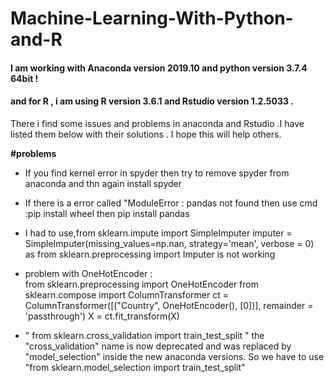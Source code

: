 # Machine-Learning-With-Python-and-R
<h4>I am working with Anaconda version 2019.10 and python version 3.7.4 64bit ! <br></h4>
<h4>and for R , i am using  R version 3.6.1 and Rstudio version 1.2.5033 . <br></h4>

There i find some issues and problems in anaconda and Rstudio .I have listed them below with their solutions . I hope this will help others.

<b>#problems </b>

- If you find kernel error in spyder then try to remove spyder from anaconda and thn again install spyder 
- If there is a error called "ModuleError : pandas not found then use cmd :pip install wheel then 
pip install pandas
- I had to use,from sklearn.impute import SimpleImputer imputer = SimpleImputer(missing_values=np.nan, strategy='mean', verbose = 0) as from sklearn.preprocessing import Imputer is not working 

- problem with OneHotEncoder : <br>
       from sklearn.preprocessing import OneHotEncoder
      from sklearn.compose import ColumnTransformer
      ct = ColumnTransformer([("Country", OneHotEncoder(), [0])], remainder = 'passthrough')
      X = ct.fit_transform(X)
- " from sklearn.cross_validation import train_test_split " the "cross_validation" name is now deprecated and was replaced by "model_selection" inside the new anaconda versions.  So we have to use "from sklearn.model_selection import train_test_split"
